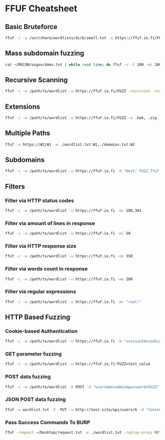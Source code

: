 # FFUF Cheatsheet

## Basic Bruteforce

```bash
ffuf -c -w /usr/share/wordlists/dirb/small.txt -u https://ffuf.io.fi/FUZZ
```

## Mass subdomain fuzzing

```bash
cat ~/RECON/usgov/doms.txt | while read line; do ffuf -c -t 100 -mc 200,204,301,302,307 -w ~/Desktop/pays/FUZZSUBS.txt -u https://FUZZ.$line -o fuzzed_subs.txt; done
```
## Recursive Scanning

```bash
ffuf -c -w /path/to/wordlist -u https://ffuf.io.fi/FUZZ -recursion -recursion-depth 2
```

## Extensions

```bash
ffuf -c -w /path/to/wordlist -u https://ffuf.io.fi/FUZZ -e .bak, .zip
```

## Multiple Paths

```bash
ffuf -u https://W2/W1 -w ./wordlist.txt:W1,./domains.txt:W2
```

## Subdomains

```bash
ffuf -c -w /path/to/wordlist -u https://ffuf.io.fi -H "Host: FUZZ.ffuf.io.fi"
```

## Filters

### Filter via HTTP status codes

```bash
ffuf -c -w /path/to/wordlist -u https://ffuf.io.fi -mc 200,301
```

### Filter via amount of lines in response

```bash
ffuf -c -w /path/to/wordlist -u https://ffuf.io.fi -ml 50
```

### Filter via HTTP response size

```bash
ffuf -c -w /path/to/wordlist -u https://ffuf.io.fi -ms 350
```

### Filter via words count in response

```bash
ffuf -c -w /path/to/wordlist -u https://ffuf.io.fi -mw 200
```

### Filter via regular expressions

```bash
ffuf -c -w /path/to/wordlist -u https://ffuf.io.fi -mr "root:"
```

## HTTP Based Fuzzing

### Cookie-based Authentication

```bash
ffuf -c -w /path/to/wordlist -u https://ffuf.io.fi -b "sessionId=cookie_val"
```

###  GET parameter fuzzing

```bash
ffuf -c -w /path/to/wordlist -u https://ffuf.io.fi?FUZZ=test_value
```

###  POST data fuzzing

```bash
ffuf -c -w /path/to/wordlist -X POST -d "username=admin&password=FUZZ" -u https://ffuf.io.fi/login.php
```

### JSON POST data fuzzing

```bash
ffuf -w wordlist.txt -X  PUT -u http://test.site/api/users/6 -H "Content-Type: application/json" -d "{'FUZZ':'test_val'}"
```

### Pass Success Commands To BURP

```bash
ffuf -request ~/Desktop/request.txt -w ./wordlist.txt -replay-proxy http://127.0.0.1:8080
```
